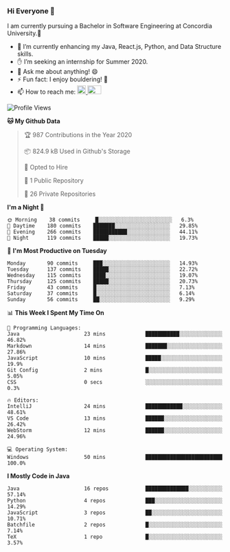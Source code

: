 ### Hi Everyone 👋
I am currently pursuing a Bachelor in Software Engineering at Concordia University.🏫

- 🌱 I’m currently enhancing my Java, React.js, Python, and Data Structure skills.
- ✋ I’m seeking an internship for Summer 2020.
- 💬 Ask me about anything! 😄
- ⚡ Fun fact: I enjoy bouldering! 🧗‍
- 📫 How to reach me: <a href="https://www.linkedin.com/in/siu-tong-ye/" target="_blank"> <img width="20px" width="32" src="https://cdn.jsdelivr.net/npm/simple-icons@v3/icons/linkedin.svg" /> </a> <a href="mailto:SiuTongYe@gmail.com" target="_blank"> <img height="20" width="32" src="https://cdn.jsdelivr.net/npm/simple-icons@v3/icons/gmail.svg" /> </a>

<!--START_SECTION:waka-->
![Profile Views](http://img.shields.io/badge/Profile%20Views-4-blue)

**🐱 My Github Data** 

> 🏆 987 Contributions in the Year 2020
 > 
> 📦 824.9 kB Used in Github's Storage 
 > 
> 💼 Opted to Hire
 > 
> 📜 1 Public Repository 
 > 
> 🔑 26 Private Repositories  
 > 
**I'm a Night 🦉** 

```text
🌞 Morning    38 commits     █░░░░░░░░░░░░░░░░░░░░░░░░   6.3% 
🌆 Daytime    180 commits    ███████░░░░░░░░░░░░░░░░░░   29.85% 
🌃 Evening    266 commits    ███████████░░░░░░░░░░░░░░   44.11% 
🌙 Night      119 commits    █████░░░░░░░░░░░░░░░░░░░░   19.73%

```
📅 **I'm Most Productive on Tuesday** 

```text
Monday       90 commits     ███░░░░░░░░░░░░░░░░░░░░░░   14.93% 
Tuesday      137 commits    █████░░░░░░░░░░░░░░░░░░░░   22.72% 
Wednesday    115 commits    ████░░░░░░░░░░░░░░░░░░░░░   19.07% 
Thursday     125 commits    █████░░░░░░░░░░░░░░░░░░░░   20.73% 
Friday       43 commits     █░░░░░░░░░░░░░░░░░░░░░░░░   7.13% 
Saturday     37 commits     █░░░░░░░░░░░░░░░░░░░░░░░░   6.14% 
Sunday       56 commits     ██░░░░░░░░░░░░░░░░░░░░░░░   9.29%

```


📊 **This Week I Spent My Time On** 

```text
💬 Programming Languages: 
Java                     23 mins             ███████████░░░░░░░░░░░░░░   46.82% 
Markdown                 14 mins             ███████░░░░░░░░░░░░░░░░░░   27.86% 
JavaScript               10 mins             █████░░░░░░░░░░░░░░░░░░░░   19.9% 
Git Config               2 mins              █░░░░░░░░░░░░░░░░░░░░░░░░   5.05% 
CSS                      0 secs              ░░░░░░░░░░░░░░░░░░░░░░░░░   0.3%

🔥 Editors: 
IntelliJ                 24 mins             ████████████░░░░░░░░░░░░░   48.61% 
VS Code                  13 mins             ██████░░░░░░░░░░░░░░░░░░░   26.42% 
WebStorm                 12 mins             ██████░░░░░░░░░░░░░░░░░░░   24.96%

💻 Operating System: 
Windows                  50 mins             █████████████████████████   100.0%

```

**I Mostly Code in Java** 

```text
Java                     16 repos            ██████████████░░░░░░░░░░░   57.14% 
Python                   4 repos             ███░░░░░░░░░░░░░░░░░░░░░░   14.29% 
JavaScript               3 repos             ██░░░░░░░░░░░░░░░░░░░░░░░   10.71% 
Batchfile                2 repos             █░░░░░░░░░░░░░░░░░░░░░░░░   7.14% 
TeX                      1 repo              █░░░░░░░░░░░░░░░░░░░░░░░░   3.57%

```



<!--END_SECTION:waka-->
